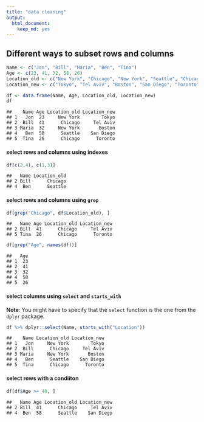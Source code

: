 ```yaml
---
title: "data cleaning"
output:
  html_document:
    keep_md: yes
---
```


## Different ways to subset rows and columns



```r
Name <- c("Jon", "Bill", "Maria", "Ben", "Tina")
Age <- c(23, 41, 32, 58, 26)
Location_old <- c("New York", "Chicago", "New York", "Seattle", "Chicago")
Location_new <- c("Tokyo", "Tel Aviv", "Boston", "San Diego", "Toronto")

df <- data.frame(Name, Age, Location_old, Location_new)
df
```

```
##    Name Age Location_old Location_new
## 1   Jon  23     New York        Tokyo
## 2  Bill  41      Chicago     Tel Aviv
## 3 Maria  32     New York       Boston
## 4   Ben  58      Seattle    San Diego
## 5  Tina  26      Chicago      Toronto
```

#### select rows and columns using indexes

```r
df[c(2,4), c(1,3)]
```

```
##   Name Location_old
## 2 Bill      Chicago
## 4  Ben      Seattle
```
#### select rows and columns using `grep`

```r
df[grep("Chicago", df$Location_old), ]
```

```
##   Name Age Location_old Location_new
## 2 Bill  41      Chicago     Tel Aviv
## 5 Tina  26      Chicago      Toronto
```

```r
df[grep("Age", names(df))]
```

```
##   Age
## 1  23
## 2  41
## 3  32
## 4  58
## 5  26
```

#### select columns using `select` and `starts_with`
**Note**: You might have to specify that the `select` function is the one from the `dplyr` package.

```r
df %>% dplyr::select(Name, starts_with("Location"))
```

```
##    Name Location_old Location_new
## 1   Jon     New York        Tokyo
## 2  Bill      Chicago     Tel Aviv
## 3 Maria     New York       Boston
## 4   Ben      Seattle    San Diego
## 5  Tina      Chicago      Toronto
```

#### select rows with a condiiton

```r
df[df$Age >= 40, ]
```

```
##   Name Age Location_old Location_new
## 2 Bill  41      Chicago     Tel Aviv
## 4  Ben  58      Seattle    San Diego
```
